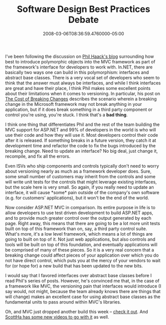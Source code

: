 ﻿---
title: Software Design Best Practices Debate
date: "2008-03-06T08:36:59.4760000-05:00"
description: I've been following the discussion on Phil Haack's blog surrounding how best to introduce polymorphic objects into the MVC framework as part of the framework's interface for developers to work with.
featuredImage: img/software-design-best-practices-debate-featured.png
---

I've been following the discussion on [Phil Haack's blog](http://haacked.com/) surrounding how best to introduce polymorphic objects into the MVC framework as part of the framework's interface for developers to work with. In.NET, there are basically two ways one can build in this polymorphism: interfaces and abstract base classes. There is a very vocal set of developers who seem to think that the answer must always be interfaces, and while I think interfaces are great and have their place, I think Phil makes some excellent points about their limitations when it comes to versioning. In particular, his post on [The Cost of Breaking Changes](http://haacked.com/archive/2008/03/04/the-cost-of-breaking-changes.aspx) describes the scenario wherein a breaking change in the Microsoft framework may not break anything in your application, but if it does break something in a third party component or control you're using, you're stuck. I think that's a **bad thing**.

I think one thing that differentiates Phil and the rest of the team building the MVC support for ASP.NET and 99% of developers in the world is who will use their code and how they will use it. Most developers control their code after it is released. If something breaks in a future version, they catch it at development time and refactor the code to fix the bugs introduced by the breaking change. Need to update an interface? No big deal, just change it, recompile, and fix all the errors.

Even ISVs who ship components and controls typically don't need to worry about versioning nearly as much as a framework developer does. Sure, some small number of customers may inherit from the controls and some will write unit tests for the controls that might leverage existing interfaces, but the scale here is very small. So again, if you really need to update an interface, it will cause \*some\* pain outside of the company's own software (e.g. for customers' applications), but it won't be the end of the world.

Now consider ASP.NET MVC in comparison. Its entire purpose in life is to allow developers to use test driven development to build ASP.NET apps, and to provide much greater control over the output generated by each page. Right away, this means that there are going to be a lot more unit tests built on top of this framework than on, say, a third party control suite. What's more, it's a low level framework, which means a lot of things are going to built on top of it. Not just web applications, but also controls and tools will be built on top of this foundation, and eventually applications will be comprised of many of these pieces. So it is a very real concern that a breaking change could affect pieces of your application over which you do not have direct control, which puts you at the mercy of your vendors to wait for (or hope for) a new build that has been updated to the new bits.

I would say that I favored interfaces over abstract base classes before I read Phil's series of posts. However, he's convinced me that, in the case of a framework like MVC, the versioning pain that interfaces would introduce (I say would, not might, because the team already knows there are things that will change) makes an excellent case for using abstract base classes as the fundamental units to pass around within MVC's libraries.

Oh, and MVC just dropped another build this week – [check it out](http://www.asp.net/mvc). And [ScottHa has some new videos to go with it](http://www.hanselman.com/blog/ASPNETMVCPreview2ScreencastTutorials.aspx) as well.

